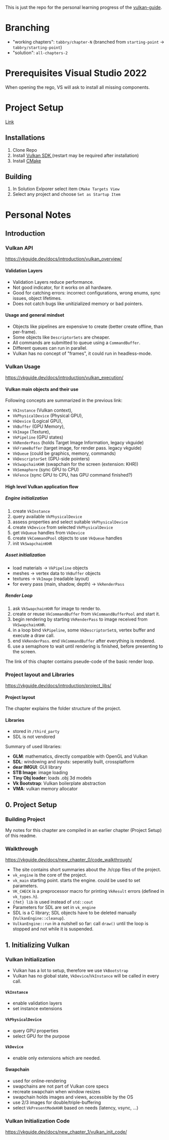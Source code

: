 This is just the repo for the personal learning progress of the [vulkan-guide](https://vkguide.dev/).

# Branching

- "working chapters": `tabbry/chapter-N` (branched from `starting-point` -> `tabbry/starting-point`)
- "solution": `all-chapters-2`

# Prerequisites Visual Studio 2022

When opening the rego, VS will ask to install all missing components.

# Project Setup

[Link](https://vkguide.dev/docs/new_chapter_0/building_project/)

## Installations

1. Clone Repo
2. Install [Vulkan SDK ](https://vulkan.lunarg.com/sdk/home) (restart may be required after installation)
3. Install [CMake](https://cmake.org/download/)

## Building

1. In Solution Exlporer select item `CMake Targets View`
2. Select any project and choose `Set as Startup Item`

# Personal Notes

## Introduction

### Vulkan API

https://vkguide.dev/docs/introduction/vulkan_overview/

#### Validation Layers

- Validation Layers reduce performance.
- Not good indicator, for it works on all hardware.
- Good for catching errors: incorrect configurations, wrong enums, sync issues, object lifetimes.
- Does not catch bugs like unitizialized memory or bad pointers.

#### Usage and general mindset

- Objects like pipelines are expensive to create (better create offline, than per-frame).
- Some objects like `DescriptorSets` are cheaper.
- All commands are submitted to queue using a `CommandBuffer`.
- Different queues can run in parallel.
- Vulkan has no concept of "frames", it could run in headless-mode.

### Vulkan Usage

https://vkguide.dev/docs/introduction/vulkan_execution/

#### Vulkan main objects and their use

Following concepts are summarized in the previous link:

- `VkInstance` (Vulkan context), 
- `VkPhysicalDevice` (Physical GPU), 
- `VkDevice` (Logical GPU), 
- `VkBuffer` (GPU Memory), 
- `VkImage` (Texture), 
- `VkPipeline` (GPU states)
- `VkRenderPass` (holds Target Image Information, legacy vkguide)
- `VkFrameBuffer` (target image, for render pass. legacy vkguide)
- `VkQueue` (could be graphics, memory, commands)
- `VkDescriptorSet` (GPU-side pointers)
- `VkSwapchainKHR`  (swapchain for the screen (extension: KHR))
- `VkSemaphore` (sync GPU to CPU)
- `VkFence` (sync GPU to CPU, has GPU command finished?)

#### High level Vulkan application flow

##### Engine initialization

1. create `VkInstance`
1. query available `VkPhysicalDevice`
1. assess properties and select suitable `VkPhysicalDevice`
1. create `VkDevice` from selected `VkPhysicalDevice`
1. get `VkQueue` handles from `VkDevice`
1. create `VkCommandPool` objects to use `VkQueue` handles
1. init `VkSwapchainKHR`

##### Asset initialization

- load materials -> `VkPipeline` objects
- meshes -> vertex data to `VkBuffer` objects
- textures -> `VkImage` (readable layout)
- for every pass (main, shadow, depth) -> `VkRenderPass`

##### Render Loop

1. ask `VkSwapchainKHR` for image to render to.
1. create or reuse `VkCommandBuffer` from `VkCommandBufferPool` and start it.
1. begin rendering by starting `VkRenderPass` to image received from `VkSwapchainKHR`.
1. in a loop bind `VkPipeline`, some `VkDescriptorSet`s, vertex buffer and execute a draw call.
1. end `VkRenderPass`. end `VkCommandBuffer` after everything is rendered.
1. use a semaphore to wait until rendering is finished, before presenting to the screen.

The link of this chapter contains pseude-code of the basic render loop.

### Project layout and Libraries

https://vkguide.dev/docs/introduction/project_libs/

#### Project layout

The chapter explains the folder structure of the project.

#### Libraries

- stored in `/third_party`
- SDL is not vendored

Summary of used libraries:

- **GLM**: mathematics, directly compatible with OpenGL and Vulkan
- **SDL**: windowing and inputs: seperatily built, crossplatform
- **dear IMGUI**: GUI library
- **STB Image**: image loading
- **Tiny Obj loader**: loads .obj 3d models
- **Vk Bootstrap**: Vulkan boilerplate abstraction
- **VMA**: vulkan memory allocator

## 0. Project Setup

### Building Project

My notes for this chapter are compiled in an earlier chapter (Project Setup) of this readme.

### Walkthrough

https://vkguide.dev/docs/new_chapter_0/code_walkthrough/

- The site contains short summaries about the .h/cpp files of the project.
- `vk_engine` is the core of the project.
- `vk_main` starting point. starts the engine. could be used to set parameters.
- `VK_CHECK` is a preprocessor macro for printing `VkResult` errors (defined in `vk_types.h`).
- `{fmt} lib` is used instead of `std::cout`
- Parameters for SDL are set in `vk_engine`
- SDL is a C library; SDL objects have to be deleted manually (`VulkanEngine::cleanup`).
- `VulkanEngine::run` in a nutshell so far: call `draw()` until the loop is stopped and not while it is suspended.

## 1. Initializing Vulkan

### Vulkan Initialization

- Vulkan has a lot to setup, therefore we use `VkBootstrap`
- Vulkan has no global state, `VkDevice`/`VkInstance` will be called in every call.

#### `VkInstance`

- enable validation layers
- set instance extensions

#### `VkPhysicalDevice`

- query GPU properties
- select GPU for the purpose

#### `VkDevice`

- enable only extensions which are needed.

#### Swapchain

- used for online-rendering
- swapchains are not part of Vulkan core specs
- recreate swapchain when window resizes
- swapchain holds images and views, accessible by the OS
- use 2/3 images for double/triple-buffering
- select `VkPresentModeKHR` based on needs (latency, vsync, ...)

### Vulkan Initialization Code

https://vkguide.dev/docs/new_chapter_1/vulkan_init_code/

